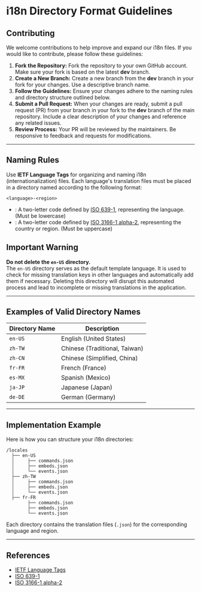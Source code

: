 # i18n Directory Format Guidelines

## Contributing

We welcome contributions to help improve and expand our i18n files. If you would like to contribute, please follow these guidelines:

1. **Fork the Repository:** Fork the repository to your own GitHub account. Make sure your fork is based on the latest **dev** branch.
2. **Create a New Branch:** Create a new branch from the **dev** branch in your fork for your changes. Use a descriptive branch name.
3. **Follow the Guidelines:** Ensure your changes adhere to the naming rules and directory structure outlined below.
4. **Submit a Pull Request:** When your changes are ready, submit a pull request (PR) from your branch in your fork to the **dev** branch of the main repository. Include a clear description of your changes and reference any related issues.
5. **Review Process:** Your PR will be reviewed by the maintainers. Be responsive to feedback and requests for modifications.

---

## Naming Rules

Use **IETF Language Tags** for organizing and naming i18n (internationalization) files. Each language's translation files must be placed in a directory named according to the following format:

```
<language>-<region>
```

- **<language>**: A two-letter code defined by [ISO 639-1](https://en.wikipedia.org/wiki/ISO_639-1), representing the language. (Must be lowercase)
- **<region>**: A two-letter code defined by [ISO 3166-1 alpha-2](https://en.wikipedia.org/wiki/ISO_3166-1_alpha-2), representing the country or region. (Must be uppercase)

## Important Warning

**Do not delete the `en-US` directory.**  
The `en-US` directory serves as the default template language. It is used to check for missing translation keys in other languages and automatically add them if necessary. Deleting this directory will disrupt this automated process and lead to incomplete or missing translations in the application.

---

## Examples of Valid Directory Names

| Directory Name | Description                             |
|----------------|-----------------------------------------|
| `en-US`        | English (United States)                |
| `zh-TW`        | Chinese (Traditional, Taiwan)          |
| `zh-CN`        | Chinese (Simplified, China)            |
| `fr-FR`        | French (France)                        |
| `es-MX`        | Spanish (Mexico)                       |
| `ja-JP`        | Japanese (Japan)                       |
| `de-DE`        | German (Germany)                       |

---

## Implementation Example
Here is how you can structure your i18n directories:

```
/locales
  ├── en-US
  │     ├── commands.json
  │     ├── embeds.json
  │     └── events.json
  ├── zh-TW
  │     ├── commands.json
  │     ├── embeds.json
  │     └── events.json
  ├── fr-FR
        ├── commands.json
        ├── embeds.json
        └── events.json
```

Each directory contains the translation files (`.json`) for the corresponding language and region.

---

## References
- [IETF Language Tags](https://www.rfc-editor.org/rfc/bcp/bcp47.txt)
- [ISO 639-1](https://en.wikipedia.org/wiki/ISO_639-1)
- [ISO 3166-1 alpha-2](https://en.wikipedia.org/wiki/ISO_3166-1_alpha-2)

